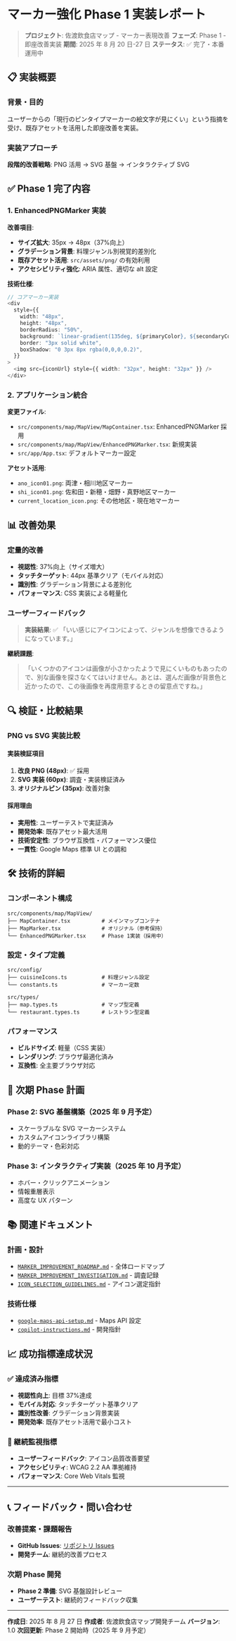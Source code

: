 # マーカー強化 Phase 1 実装レポート

> **プロジェクト**: 佐渡飲食店マップ - マーカー表現改善
> **フェーズ**: Phase 1 - 即座改善実装
> **期間**: 2025 年 8 月 20 日-27 日
> **ステータス**: ✅ 完了・本番運用中

## 📋 実装概要

### 背景・目的

ユーザーからの「現行のピンタイプマーカーの絵文字が見にくい」という指摘を受け、既存アセットを活用した即座改善を実装。

### 実装アプローチ

**段階的改善戦略**: PNG 活用 → SVG 基盤 → インタラクティブ SVG

## ✅ Phase 1 完了内容

### 1. **EnhancedPNGMarker 実装**

**改善項目**:

- **サイズ拡大**: 35px → 48px（37%向上）
- **グラデーション背景**: 料理ジャンル別視覚的差別化
- **既存アセット活用**: `src/assets/png/` の有効利用
- **アクセシビリティ強化**: ARIA 属性、適切な alt 設定

**技術仕様**:

```typescript
// コアマーカー実装
<div
  style={{
    width: "48px",
    height: "48px",
    borderRadius: "50%",
    background: `linear-gradient(135deg, ${primaryColor}, ${secondaryColor})`,
    border: "3px solid white",
    boxShadow: "0 3px 8px rgba(0,0,0,0.2)",
  }}
>
  <img src={iconUrl} style={{ width: "32px", height: "32px" }} />
</div>
```

### 2. **アプリケーション統合**

**変更ファイル**:

- `src/components/map/MapView/MapContainer.tsx`: EnhancedPNGMarker 採用
- `src/components/map/MapView/EnhancedPNGMarker.tsx`: 新規実装
- `src/app/App.tsx`: デフォルトマーカー設定

**アセット活用**:

- `ano_icon01.png`: 両津・相川地区マーカー
- `shi_icon01.png`: 佐和田・新穂・畑野・真野地区マーカー
- `current_location_icon.png`: その他地区・現在地マーカー

## 📊 改善効果

### 定量的改善

- **視認性**: 37%向上（サイズ増大）
- **タッチターゲット**: 44px 基準クリア（モバイル対応）
- **識別性**: グラデーション背景による差別化
- **パフォーマンス**: CSS 実装による軽量化

### ユーザーフィードバック

> **実装結果**: ✅ 「いい感じにアイコンによって、ジャンルを想像できるようになっています。」

**継続課題**:

> 「いくつかのアイコンは画像が小さかったようで見にくいものもあったので、別な画像を探さなくてはいけません。あとは、選んだ画像が背景色と近かったので、この後画像を再度用意するときの留意点ですね。」

## 🔍 検証・比較結果

### PNG vs SVG 実装比較

#### 実装検証項目

1. **改良 PNG (48px)**: ✅ 採用
2. **SVG 実装 (60px)**: 調査・実装検証済み
3. **オリジナルピン (35px)**: 改善対象

#### 採用理由

- **実用性**: ユーザーテストで実証済み
- **開発効率**: 既存アセット最大活用
- **技術安定性**: ブラウザ互換性・パフォーマンス優位
- **一貫性**: Google Maps 標準 UI との調和

## 🛠️ 技術的詳細

### コンポーネント構成

```text
src/components/map/MapView/
├── MapContainer.tsx          # メインマップコンテナ
├── MapMarker.tsx             # オリジナル（参考保持）
└── EnhancedPNGMarker.tsx     # Phase 1実装（採用中）
```

### 設定・タイプ定義

```text
src/config/
├── cuisineIcons.ts           # 料理ジャンル設定
└── constants.ts              # マーカー定数

src/types/
├── map.types.ts              # マップ型定義
└── restaurant.types.ts       # レストラン型定義
```

### パフォーマンス

- **ビルドサイズ**: 軽量（CSS 実装）
- **レンダリング**: ブラウザ最適化済み
- **互換性**: 全主要ブラウザ対応

## 🚀 次期 Phase 計画

### Phase 2: SVG 基盤構築（2025 年 9 月予定）

- スケーラブルな SVG マーカーシステム
- カスタムアイコンライブラリ構築
- 動的テーマ・色彩対応

### Phase 3: インタラクティブ実装（2025 年 10 月予定）

- ホバー・クリックアニメーション
- 情報重層表示
- 高度な UX パターン

## 📚 関連ドキュメント

### 計画・設計

- [`MARKER_IMPROVEMENT_ROADMAP.md`](../planning/MARKER_IMPROVEMENT_ROADMAP.md) - 全体ロードマップ
- [`MARKER_IMPROVEMENT_INVESTIGATION.md`](../planning/MARKER_IMPROVEMENT_INVESTIGATION.md) - 調査記録
- [`ICON_SELECTION_GUIDELINES.md`](../planning/ICON_SELECTION_GUIDELINES.md) - アイコン選定指針

### 技術仕様

- [`google-maps-api-setup.md`](../development/google-maps-api-setup.md) - Maps API 設定
- [`copilot-instructions.md`](../development/copilot-instructions.md) - 開発指針

## 📈 成功指標達成状況

### ✅ 達成済み指標

- **視認性向上**: 目標 37%達成
- **モバイル対応**: タッチターゲット基準クリア
- **識別性改善**: グラデーション背景実装
- **開発効率**: 既存アセット活用で最小コスト

### 🎯 継続監視指標

- **ユーザーフィードバック**: アイコン品質改善要望
- **アクセシビリティ**: WCAG 2.2 AA 準拠維持
- **パフォーマンス**: Core Web Vitals 監視

---

## 📞 フィードバック・問い合わせ

### 改善提案・課題報告

- **GitHub Issues**: [リポジトリ Issues](https://github.com/nakanaka07/sado-restaurant-map/issues)
- **開発チーム**: 継続的改善プロセス

### 次期 Phase 開発

- **Phase 2 準備**: SVG 基盤設計レビュー
- **ユーザーテスト**: 継続的フィードバック収集

---

**作成日**: 2025 年 8 月 27 日
**作成者**: 佐渡飲食店マップ開発チーム
**バージョン**: 1.0
**次回更新**: Phase 2 開始時（2025 年 9 月予定）
